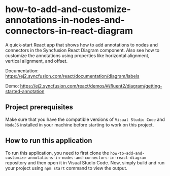 # how-to-add-and-customize-annotations-in-nodes-and-connectors-in-react-diagram
A quick-start React app that shows how to add annotations to nodes and connectors in the Syncfusion React Diagram component. Also see how to customize the annotations using properties like horizontal alignment, vertical alignment, and offset.

Documentation: https://ej2.syncfusion.com/react/documentation/diagram/labels 

Demo: https://ej2.syncfusion.com/react/demos/#/fluent2/diagram/getting-started-annotation

## Project prerequisites
Make sure that you have the compatible versions of `Visual Studio Code` and `NodeJS` installed in your machine before starting to work on this project.

## How to run this application
To run this application, you need to first clone the `how-to-add-and-customize-annotations-in-nodes-and-connectors-in-react-diagram` repository and then open it in Visual Studio Code. Now, simply build and run your project using `npm start` command to view the output.
